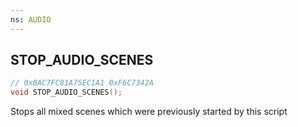 ```yaml
---
ns: AUDIO
---
```

## STOP_AUDIO_SCENES

```c
// 0xBAC7FC81A75EC1A1 0xF6C7342A
void STOP_AUDIO_SCENES();
```

Stops all mixed scenes which were previously started by this script
